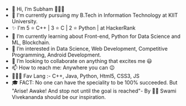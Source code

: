- 👋 Hi, I’m Subham 🤗🤗🤗
- 👀 I'm currently pursuing my B.Tech in Information Technology at KIIT University.
- ✨ I'm 5 ⭐ C++ | 3 ⭐ C | 2 ⭐ Python | at HackerRank 
- 🌱 I’m currently learning about Front-end, Python for Data Science and ML, Blockchain.
- 👀 I’m interested in Data Science, Web Development, Competitive Programming, Android Development.
- 💞️ I’m looking to collaborate on anything that excites me 😃
- 📫 How to reach me: Anywhere you can 😉
- 🙇🏻‍♂️ Fav Lang :- C++, Java, Python, Html5, CSS3, JS
- 🎓 FACT: No one can have the speciality to be 100% succeeded. But "Arise! Awake! And stop not until the goal is reached"- By 🙏🏻 Swami Vivekananda should be our inspiration.
<!---
subhammaji/subhammaji is a ✨ special ✨ repository because its `README.md` (this file) appears on your GitHub profile.
You can click the Preview link to take a look at your changes.
--->
